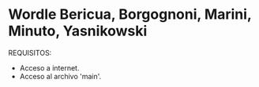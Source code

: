 # Wordle Bericua, Borgognoni, Marini, Minuto, Yasnikowski
REQUISITOS:
- Acceso a internet.
- Acceso al archivo 'main'.
